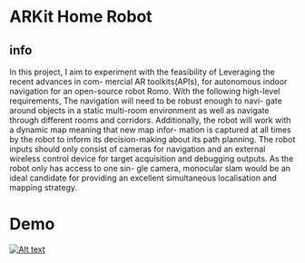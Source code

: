 # ARKit Home Robot

## info
In this project, I aim to experiment with the feasibility of Leveraging the recent advances in com- mercial AR toolkits(APIs), for autonomous indoor navigation for an open-source robot Romo. With the following high-level requirements, The navigation will need to be robust enough to navi- gate around objects in a static multi-room environment as well as navigate through different rooms and corridors. Additionally, the robot will work with a dynamic map meaning that new map infor- mation is captured at all times by the robot to inform its decision-making about its path planning.
The robot inputs should only consist of cameras for navigation and an external wireless control device for target acquisition and debugging outputs. As the robot only has access to one sin- gle camera, monocular slam would be an ideal candidate for providing an excellent simultaneous localisation and mapping strategy.



# Demo

[![Alt text](https://img.youtube.com/vi/v-9B6HPRNEA/0.jpg)](https://www.youtube.com/watch?v=v-9B6HPRNEA)
